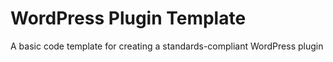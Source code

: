 WordPress Plugin Template
=========================

A basic code template for creating a standards-compliant WordPress plugin
